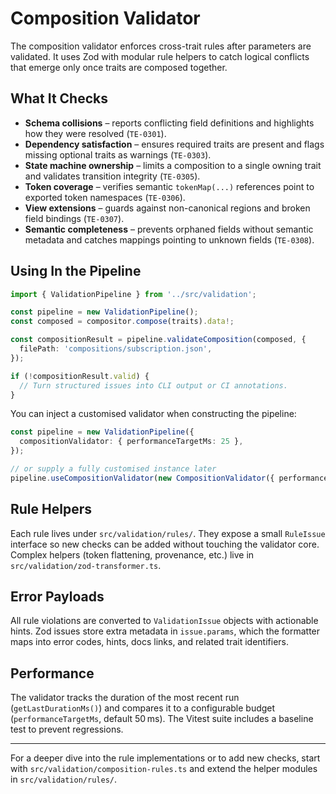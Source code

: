 # Composition Validator

The composition validator enforces cross-trait rules after parameters are validated. It uses Zod with modular rule helpers to catch logical conflicts that emerge only once traits are composed together.

## What It Checks

- **Schema collisions** – reports conflicting field definitions and highlights how they were resolved (`TE-0301`).
- **Dependency satisfaction** – ensures required traits are present and flags missing optional traits as warnings (`TE-0303`).
- **State machine ownership** – limits a composition to a single owning trait and validates transition integrity (`TE-0305`).
- **Token coverage** – verifies semantic `tokenMap(...)` references point to exported token namespaces (`TE-0306`).
- **View extensions** – guards against non-canonical regions and broken field bindings (`TE-0307`).
- **Semantic completeness** – prevents orphaned fields without semantic metadata and catches mappings pointing to unknown fields (`TE-0308`).

## Using In the Pipeline

```ts
import { ValidationPipeline } from '../src/validation';

const pipeline = new ValidationPipeline();
const composed = compositor.compose(traits).data!;

const compositionResult = pipeline.validateComposition(composed, {
  filePath: 'compositions/subscription.json',
});

if (!compositionResult.valid) {
  // Turn structured issues into CLI output or CI annotations.
}
```

You can inject a customised validator when constructing the pipeline:

```ts
const pipeline = new ValidationPipeline({
  compositionValidator: { performanceTargetMs: 25 },
});

// or supply a fully customised instance later
pipeline.useCompositionValidator(new CompositionValidator({ performanceTargetMs: 10 }));
```

## Rule Helpers

Each rule lives under `src/validation/rules/`. They expose a small `RuleIssue` interface so new checks can be added without touching the validator core. Complex helpers (token flattening, provenance, etc.) live in `src/validation/zod-transformer.ts`.

## Error Payloads

All rule violations are converted to `ValidationIssue` objects with actionable hints. Zod issues store extra metadata in `issue.params`, which the formatter maps into error codes, hints, docs links, and related trait identifiers.

## Performance

The validator tracks the duration of the most recent run (`getLastDurationMs()`) and compares it to a configurable budget (`performanceTargetMs`, default 50 ms). The Vitest suite includes a baseline test to prevent regressions.

---

For a deeper dive into the rule implementations or to add new checks, start with `src/validation/composition-rules.ts` and extend the helper modules in `src/validation/rules/`.
